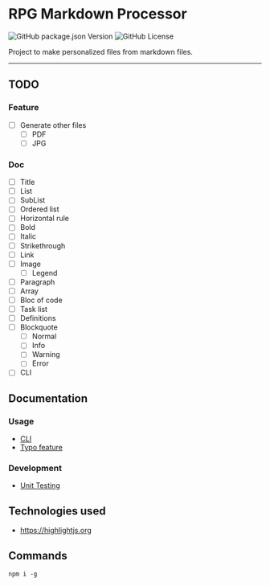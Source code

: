 # RPG Markdown Processor

![GitHub package.json Version](https://img.shields.io/github/package-json/v/Adaendra/markdown_processor?color=brightgreen) ![GitHub License](https://img.shields.io/github/license/Adaendra/markdown_processor)

Project to make personalized files from markdown files.

---

## TODO 
### Feature
- [ ] Generate other files
    - [ ] PDF
    - [ ] JPG

### Doc
- [ ] Title
- [ ] List
- [ ] SubList
- [ ] Ordered list
- [ ] Horizontal rule
- [ ] Bold
- [ ] Italic
- [ ] Strikethrough
- [ ] Link
- [ ] Image
    - [ ] Legend
- [ ] Paragraph
- [ ] Array
- [ ] Bloc of code
- [ ] Task list
- [ ] Definitions
- [ ] Blockquote
    - [ ] Normal
    - [ ] Info
    - [ ] Warning
    - [ ] Error 

- [ ] CLI

## Documentation
### Usage
- [CLI](./documentation/cli.md)
- [Typo feature](./documentation/typo_feature.md)

### Development
- [Unit Testing](./documentation/unit_testing.md)

## Technologies used
- https://highlightjs.org

## Commands
```
npm i -g 
```
